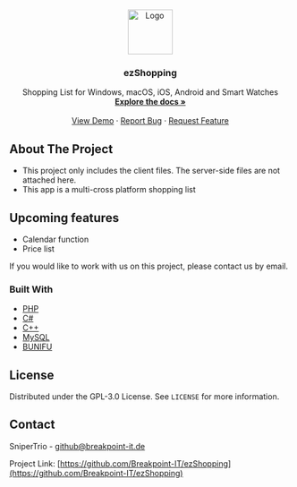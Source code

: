 <!-- PROJECT LOGO -->
<br />
<p align="center">
  <a href="https://github.com/Breakpoint-IT/ezShopping">
    <img src="ezShopping/icons8_shopping.ico" alt="Logo" width="80" height="80">
  </a>

  <h3 align="center">ezShopping</h3>

  <p align="center">
    Shopping List for Windows, macOS, iOS, Android and Smart Watches
    <br />
    <a href="https://github.com/Breakpoint-IT/ezShopping/wiki"><strong>Explore the docs »</strong></a>
    <br />
    <br />
    <a href="http://ezshopping.breakpoint-it.de">View Demo</a>
    ·
    <a href="https://github.com/Breakpoint-IT/ezShopping/issues">Report Bug</a>
    ·
    <a href="https://github.com/Breakpoint-IT/ezShopping/issues">Request Feature</a>
  </p>
</p>

<!----------------------------------------------------------------------------------------------------------------------------------------------->
<!----------------------------------------------------------------------------------------------------------------------------------------------->
<!----------------------------------------------------------------------------------------------------------------------------------------------->
<!----------------------------------------------------------------------------------------------------------------------------------------------->
<!----------------------------------------------------------------------------------------------------------------------------------------------->

<!-- ABOUT THE PROJECT -->
## About The Project

* This project only includes the client files. The server-side files are not attached here.
* This app is a multi-cross platform shopping list

<!-- Upcoming features -->
## Upcoming features

* Calendar function
* Price list



If you would like to work with us on this project, please contact us by email.

### Built With

* [PHP](https://www.php.net/)
* [C#](https://www.microsoft.com/)
* [C++](https://www.microsoft.com/)
* [MySQL](https://www.mysql.com/)
* [BUNIFU](https://bunifuframework.com/)





<!-- LICENSE -->
## License

Distributed under the GPL-3.0 License. See `LICENSE` for more information.



<!-- CONTACT -->
## Contact

SniperTrio - github@breakpoint-it.de

Project Link: [https://github.com/Breakpoint-IT/ezShopping](https://github.com/Breakpoint-IT/ezShopping)




